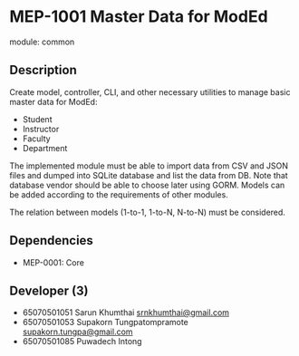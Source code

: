 # MEP-1001 Master Data for ModEd

module: common

## Description

Create model, controller, CLI, and other necessary utilities to manage basic master data
for ModEd:

- Student
- Instructor
- Faculty
- Department

The implemented module must be able to import data from CSV and JSON files and dumped
into SQLite database and list the data from DB. Note that database vendor should be able
to choose later using GORM. Models can be added according to the requirements of other
modules.

The relation between models (1-to-1, 1-to-N, N-to-N) must be considered.

## Dependencies
- MEP-0001: Core

## Developer (3)
- 65070501051 Sarun Khumthai srnkhumthai@gmail.com
- 65070501053 Supakorn Tungpatompramote supakorn.tungpa@gmail.com
- 65070501085 Puwadech Intong 
